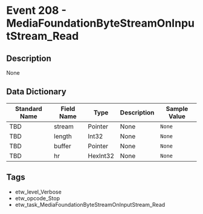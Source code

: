 # Event 208 - MediaFoundationByteStreamOnInputStream_Read

## Description
None

## Data Dictionary
|Standard Name|Field Name|Type|Description|Sample Value|
|---|---|---|---|---|
|TBD|stream|Pointer|None|`None`|
|TBD|length|Int32|None|`None`|
|TBD|buffer|Pointer|None|`None`|
|TBD|hr|HexInt32|None|`None`|

## Tags
* etw_level_Verbose
* etw_opcode_Stop
* etw_task_MediaFoundationByteStreamOnInputStream_Read